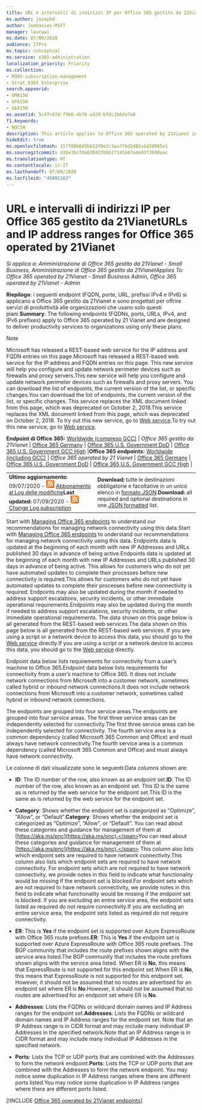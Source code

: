 ```yaml
---
title: URL e intervalli di indirizzi IP per Office 365 gestito da 21Vianet
ms.author: josephd
author: JoeDavies-MSFT
manager: laurawi
ms.date: 07/09/2020
audience: ITPro
ms.topic: conceptual
ms.service: o365-administration
localization_priority: Priority
ms.collection:
- M365-subscription-management
- Strat_O365_Enterprise
search.appverid:
- GMA150
- GPA150
- GEA150
ms.assetid: 5c47c07d-f9b6-4b78-a329-bfdc1b6da7a0
f1.keywords:
- NOCSH
description: This article applies to Office 365 operated by 21Vianet in China. This article lists the URLs and IP address ranges used by Office 365 operated by 21Vianet.
hideEdit: true
ms.openlocfilehash: 157f80b6d3bb12f0e3c3aa7f6d2d82a1d24965e1
ms.sourcegitcommit: 338e3bcf0a62842fbbb17145b67a4a93f3b90aac
ms.translationtype: HT
ms.contentlocale: it-IT
ms.lasthandoff: 07/09/2020
ms.locfileid: "45091163"
---
```

# <a name="urls-and-ip-address-ranges-for-office-365-operated-by-21vianet"></a><span data-ttu-id="c38ed-104">URL e intervalli di indirizzi IP per Office 365 gestito da 21Vianet</span><span class="sxs-lookup"><span data-stu-id="c38ed-104">URLs and IP address ranges for Office 365 operated by 21Vianet</span></span>

 <span data-ttu-id="c38ed-105">*Si applica a: Amministrazione di Office 365 gestito da 21Vianet - Small Business, Amministrazione di Office 365 gestito da 21Vianet*</span><span class="sxs-lookup"><span data-stu-id="c38ed-105">*Applies To: Office 365 operated by 21Vianet - Small Business Admin, Office 365 operated by 21Vianet - Admin*</span></span>

<span data-ttu-id="c38ed-106">**Riepilogo**: i seguenti endpoint (FQDN, porte, URL, prefissi IPv4 e IPv6) si applicano a Office 365 gestito da 21Vianet e sono progettati per offrire servizi di produttività alle organizzazioni che usano solo questi piani.</span><span class="sxs-lookup"><span data-stu-id="c38ed-106">**Summary**: The following endpoints (FQDNs, ports, URLs, IPv4, and IPv6 prefixes) apply to Office 365 operated by 21 Vianet and are designed to deliver productivity services to organizations using only these plans.</span></span>
  
> [!NOTE]
> <span data-ttu-id="c38ed-107">Microsoft has released a REST-based web service for the IP address and FQDN entries on this page.</span><span class="sxs-lookup"><span data-stu-id="c38ed-107">Microsoft has released a REST-based web service for the IP address and FQDN entries on this page.</span></span> <span data-ttu-id="c38ed-108">This new service will help you configure and update network perimeter devices such as firewalls and proxy servers.</span><span class="sxs-lookup"><span data-stu-id="c38ed-108">This new service will help you configure and update network perimeter devices such as firewalls and proxy servers.</span></span> <span data-ttu-id="c38ed-109">You can download the list of endpoints, the current version of the list, or specific changes.</span><span class="sxs-lookup"><span data-stu-id="c38ed-109">You can download the list of endpoints, the current version of the list, or specific changes.</span></span> <span data-ttu-id="c38ed-110">This service replaces the XML document linked from this page, which was deprecated on October 2, 2018.</span><span class="sxs-lookup"><span data-stu-id="c38ed-110">This service replaces the XML document linked from this page, which was deprecated on October 2, 2018.</span></span> <span data-ttu-id="c38ed-111">To try out this new service, go to [Web service](office-365-ip-web-service.md).</span><span class="sxs-lookup"><span data-stu-id="c38ed-111">To try out this new service, go to [Web service](office-365-ip-web-service.md).</span></span>
  
 <span data-ttu-id="c38ed-112">**Endpoint di Office 365:** [Worldwide (compreso GCC)](urls-and-ip-address-ranges.md)  | *Office 365 gestito da 21Vianet* | [Office 365 Germany](office-365-germany-endpoints.md) | [Office 365 U.S. Government DoD](office-365-u-s-government-dod-endpoints.md) | [Office 365 U.S. Government GCC High](office-365-u-s-government-gcc-high-endpoints.md) |</span><span class="sxs-lookup"><span data-stu-id="c38ed-112">**Office 365 endpoints:** [Worldwide (including GCC)](urls-and-ip-address-ranges.md)  | *Office 365 operated by 21 Vianet* | [Office 365 Germany](office-365-germany-endpoints.md) | [Office 365 U.S. Government DoD](office-365-u-s-government-dod-endpoints.md) | [Office 365 U.S. Government GCC High](office-365-u-s-government-gcc-high-endpoints.md) |</span></span>
  
|||
|:-----|:-----|
|<span data-ttu-id="c38ed-113">**Ultimo aggiornamento:** 09/07/2020 - ![RSS](media/5dc6bb29-25db-4f44-9580-77c735492c4b.png) [Abbonamento al Log delle modifiche](https://endpoints.office.com/version/China?allversions=true&format=rss&clientrequestid=b10c5ed1-bad1-445f-b386-b919946339a7)</span><span class="sxs-lookup"><span data-stu-id="c38ed-113">**Last updated:** 07/09/2020 - ![RSS](media/5dc6bb29-25db-4f44-9580-77c735492c4b.png) [Change Log subscription](https://endpoints.office.com/version/China?allversions=true&format=rss&clientrequestid=b10c5ed1-bad1-445f-b386-b919946339a7)</span></span>|<span data-ttu-id="c38ed-114">**Download:** tutte le destinazioni obbligatorie e facoltative in un unico elenco in [formato JSON](https://endpoints.office.com/endpoints/China?clientrequestid=b10c5ed1-bad1-445f-b386-b919946339a7).</span><span class="sxs-lookup"><span data-stu-id="c38ed-114">**Download:** all required and optional destinations in one [JSON formatted](https://endpoints.office.com/endpoints/China?clientrequestid=b10c5ed1-bad1-445f-b386-b919946339a7) list.</span></span>  <br/> |

<span data-ttu-id="c38ed-115">Start with [Managing Office 365 endpoints](managing-office-365-endpoints.md) to understand our recommendations for managing network connectivity using this data.</span><span class="sxs-lookup"><span data-stu-id="c38ed-115">Start with [Managing Office 365 endpoints](managing-office-365-endpoints.md) to understand our recommendations for managing network connectivity using this data.</span></span> <span data-ttu-id="c38ed-116">Endpoints data is updated at the beginning of each month with new IP Addresses and URLs published 30 days in advance of being active.</span><span class="sxs-lookup"><span data-stu-id="c38ed-116">Endpoints data is updated at the beginning of each month with new IP Addresses and URLs published 30 days in advance of being active.</span></span> <span data-ttu-id="c38ed-117">This allows for customers who do not yet have automated updates to complete their processes before new connectivity is required.</span><span class="sxs-lookup"><span data-stu-id="c38ed-117">This allows for customers who do not yet have automated updates to complete their processes before new connectivity is required.</span></span> <span data-ttu-id="c38ed-118">Endpoints may also be updated during the month if needed to address support escalations, security incidents, or other immediate operational requirements.</span><span class="sxs-lookup"><span data-stu-id="c38ed-118">Endpoints may also be updated during the month if needed to address support escalations, security incidents, or other immediate operational requirements.</span></span> <span data-ttu-id="c38ed-119">The data shown on this page below is all generated from the REST-based web services.</span><span class="sxs-lookup"><span data-stu-id="c38ed-119">The data shown on this page below is all generated from the REST-based web services.</span></span> <span data-ttu-id="c38ed-120">If you are using a script or a network device to access this data, you should go to the [Web service](office-365-ip-web-service.md) directly.</span><span class="sxs-lookup"><span data-stu-id="c38ed-120">If you are using a script or a network device to access this data, you should go to the [Web service](office-365-ip-web-service.md) directly.</span></span>

<span data-ttu-id="c38ed-121">Endpoint data below lists requirements for connectivity from a user’s machine to Office 365.</span><span class="sxs-lookup"><span data-stu-id="c38ed-121">Endpoint data below lists requirements for connectivity from a user’s machine to Office 365.</span></span> <span data-ttu-id="c38ed-122">It does not include network connections from Microsoft into a customer network, sometimes called hybrid or inbound network connections.</span><span class="sxs-lookup"><span data-stu-id="c38ed-122">It does not include network connections from Microsoft into a customer network, sometimes called hybrid or inbound network connections.</span></span>

<span data-ttu-id="c38ed-123">The endpoints are grouped into four service areas.</span><span class="sxs-lookup"><span data-stu-id="c38ed-123">The endpoints are grouped into four service areas.</span></span> <span data-ttu-id="c38ed-124">The first three service areas can be independently selected for connectivity.</span><span class="sxs-lookup"><span data-stu-id="c38ed-124">The first three service areas can be independently selected for connectivity.</span></span> <span data-ttu-id="c38ed-125">The fourth service area is a common dependency (called Microsoft 365 Common and Office) and must always have network connectivity.</span><span class="sxs-lookup"><span data-stu-id="c38ed-125">The fourth service area is a common dependency (called Microsoft 365 Common and Office) and must always have network connectivity.</span></span>

<span data-ttu-id="c38ed-126">Le colonne di dati visualizzate sono le seguenti:</span><span class="sxs-lookup"><span data-stu-id="c38ed-126">Data columns shown are:</span></span>

- <span data-ttu-id="c38ed-127">**ID**: The ID number of the row, also known as an endpoint set.</span><span class="sxs-lookup"><span data-stu-id="c38ed-127">**ID**: The ID number of the row, also known as an endpoint set.</span></span> <span data-ttu-id="c38ed-128">This ID is the same as is returned by the web service for the endpoint set.</span><span class="sxs-lookup"><span data-stu-id="c38ed-128">This ID is the same as is returned by the web service for the endpoint set.</span></span>

- <span data-ttu-id="c38ed-129">**Category**: Shows whether the endpoint set is categorized as “Optimize”, “Allow”, or “Default”.</span><span class="sxs-lookup"><span data-stu-id="c38ed-129">**Category**: Shows whether the endpoint set is categorized as “Optimize”, “Allow”, or “Default”.</span></span> <span data-ttu-id="c38ed-130">You can read about these categories and guidance for management of them at [https://aka.ms/pnc](https://aka.ms/pnc).</span><span class="sxs-lookup"><span data-stu-id="c38ed-130">You can read about these categories and guidance for management of them at [https://aka.ms/pnc](https://aka.ms/pnc).</span></span> <span data-ttu-id="c38ed-131">This column also lists which endpoint sets are required to have network connectivity.</span><span class="sxs-lookup"><span data-stu-id="c38ed-131">This column also lists which endpoint sets are required to have network connectivity.</span></span> <span data-ttu-id="c38ed-132">For endpoint sets which are not required to have network connectivity, we provide notes in this field to indicate what functionality would be missing if the endpoint set is blocked.</span><span class="sxs-lookup"><span data-stu-id="c38ed-132">For endpoint sets which are not required to have network connectivity, we provide notes in this field to indicate what functionality would be missing if the endpoint set is blocked.</span></span> <span data-ttu-id="c38ed-133">If you are excluding an entire service area, the endpoint sets listed as required do not require connectivity.</span><span class="sxs-lookup"><span data-stu-id="c38ed-133">If you are excluding an entire service area, the endpoint sets listed as required do not require connectivity.</span></span>

- <span data-ttu-id="c38ed-134">**ER**: This is **Yes** if the endpoint set is supported over Azure ExpressRoute with Office 365 route prefixes.</span><span class="sxs-lookup"><span data-stu-id="c38ed-134">**ER**: This is **Yes** if the endpoint set is supported over Azure ExpressRoute with Office 365 route prefixes.</span></span> <span data-ttu-id="c38ed-135">The BGP community that includes the route prefixes shown aligns with the service area listed.</span><span class="sxs-lookup"><span data-stu-id="c38ed-135">The BGP community that includes the route prefixes shown aligns with the service area listed.</span></span> <span data-ttu-id="c38ed-136">When ER is **No**, this means that ExpressRoute is not supported for this endpoint set.</span><span class="sxs-lookup"><span data-stu-id="c38ed-136">When ER is **No**, this means that ExpressRoute is not supported for this endpoint set.</span></span> <span data-ttu-id="c38ed-137">However, it should not be assumed that no routes are advertised for an endpoint set where ER is **No**.</span><span class="sxs-lookup"><span data-stu-id="c38ed-137">However, it should not be assumed that no routes are advertised for an endpoint set where ER is **No**.</span></span>

- <span data-ttu-id="c38ed-138">**Addresses**: Lists the FQDNs or wildcard domain names and IP Address ranges for the endpoint set.</span><span class="sxs-lookup"><span data-stu-id="c38ed-138">**Addresses**: Lists the FQDNs or wildcard domain names and IP Address ranges for the endpoint set.</span></span> <span data-ttu-id="c38ed-139">Note that an IP Address range is in CIDR format and may include many individual IP Addresses in the specified network.</span><span class="sxs-lookup"><span data-stu-id="c38ed-139">Note that an IP Address range is in CIDR format and may include many individual IP Addresses in the specified network.</span></span>
 
- <span data-ttu-id="c38ed-140">**Ports**: Lists the TCP or UDP ports that are combined with the Addresses to form the network endpoint.</span><span class="sxs-lookup"><span data-stu-id="c38ed-140">**Ports**: Lists the TCP or UDP ports that are combined with the Addresses to form the network endpoint.</span></span> <span data-ttu-id="c38ed-141">You may notice some duplication in IP Address ranges where there are different ports listed.</span><span class="sxs-lookup"><span data-stu-id="c38ed-141">You may notice some duplication in IP Address ranges where there are different ports listed.</span></span>

[!INCLUDE [Office 365 operated by 21Vianet endpoints](./includes/office-365-operated-by-21vianet-endpoints.md)]


